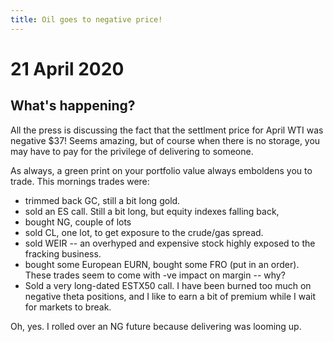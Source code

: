 ```yaml
---
title: Oil goes to negative price!
---
```


# 21 April 2020


## What's happening?

All the press is discussing the fact that the settlment price for April WTI was negative $37! Seems amazing, but of course when there is no storage, you may have to pay for the privilege of delivering to someone.

As always, a green print on your portfolio value always emboldens you to trade. This mornings trades were:

* trimmed back GC, still a bit long gold.
* sold an ES call. Still a bit long, but equity indexes falling back,
* bought NG, couple of lots
* sold CL, one lot, to get exposure to the crude/gas spread. 
* sold WEIR -- an overhyped and expensive stock highly exposed to the fracking business.
* bought some European EURN, bought some FRO \(put in an order\). These trades seem to come with -ve impact on margin -- why?
* Sold a very long-dated ESTX50 call. I have been burned too much on negative theta positions, and I like to earn a bit of premium while I wait for markets to break.

Oh, yes. I rolled over an NG future because delivering was looming up.







